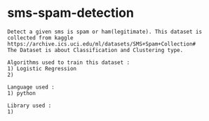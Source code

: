 # sms-spam-detection

    Detect a given sms is spam or ham(legitimate). This dataset is collected from kaggle      https://archive.ics.uci.edu/ml/datasets/SMS+Spam+Collection#
    The Dataset is about Classification and Clustering type.
    
    Algorithms used to train this dataset :
    1) Logistic Regression
    2) 

    Language used :
    1) python
    
    Library used :
    1)
